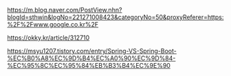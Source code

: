 https://m.blog.naver.com/PostView.nhn?blogId=sthwin&logNo=221271008423&categoryNo=50&proxyReferer=https:%2F%2Fwww.google.co.kr%2F

https://okky.kr/article/312710

https://msyu1207.tistory.com/entry/Spring-VS-Spring-Boot-%EC%B0%A8%EC%9D%B4%EC%A0%90%EC%9D%84-%EC%95%8C%EC%95%84%EB%B3%B4%EC%9E%90